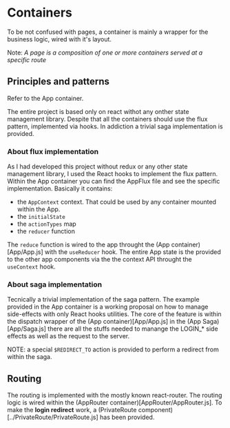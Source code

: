 
# Containers

To be not confused with pages, a container is mainly a wrapper for the business
logic, wired with it's layout.

Note: *A page is a composition of one or more containers served at a specific route*

## Principles and patterns

Refer to the App container.

The entire project is based only on react withot any onther state management library.
Despite that all the containers should use the flux pattern, implemented via hooks.
In addiction a trivial saga implementation is provided.

### About flux implementation

As I had developed this project without redux or any other state management library, I
used the React hooks to implement the flux pattern. Within the App container you can
find the AppFlux file and see the specific implementation. Basically it contains:
- the `AppContext` context. That could be used by any container mounted within the App.
- the `initialState`
- the `actionTypes` map
- the `reducer` function

The `reduce` function is wired to the app throught the (App container)[App/App.js] with
the `useReducer` hook.
The entire App state is the provided to the other app components via the the context API
throught the `useContext` hook.

### About saga implementation

Tecnically a trivial implementation of the saga pattern. The example provided in the App
container is a working proposal on how to manage side-effects with only React hooks utilities.
The core of the feature is within the dispatch wrapper of the (App container)[App/App.js]
in the (App Saga)[App/Saga.js] there are all the stuffs needed to manange the LOGIN_* side effects
as well as the request to the server.

NOTE: a special `$REDIRECT_TO` action is provided to perform a redirect from within the saga.

## Routing

The routing is implemented with the mostly known react-router. The routing logic is wired within
the (AppRouter container)[AppRouter/AppRouter.js]. To make the **login redirect** work, a 
(PrivateRoute component)[../PrivateRoute/PrivateRoute.js] has been provided.
